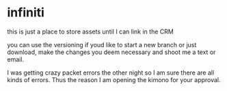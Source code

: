 # infiniti
this is just a place to store assets until I can link in the CRM

you can use the versioning if youd like to start a new branch or just download, make the changes you deem necessary and shoot me a text or email.

I was getting crazy packet errors the other night so I am sure there are all kinds of errors. Thus the reason I am opening the kimono for your approval.
